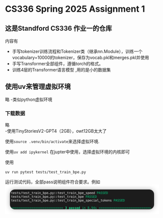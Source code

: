 # CS336 Spring 2025 Assignment 1

## 这是Standford CS336 作业一的仓库
内容有  
- 手写tokenizer训练流程和Tokenizer类（继承nn.Module），训练一个vocabulary=10000的tokenizer，保存为vocab.pkl和merges.pkl并使用   
- 手写Transformer全部组件，遵循torch的格式。  
- 训练4层的Transformer语言模型 ,用的是小的数据集
## 使用uv来管理虚拟环境
略 -类似python虚拟环境
### 下载数据
略   
-使用TinyStoriesV2-GPT4（2GB），owt12GB太大了

使用```source .venv/bin/activate```来选择虚拟环境.  

使用```uv add ipykernel```
在jupter中使用，选择虚拟环境的内核即可

使用
```
uv run pytest tests/test_train_bpe.py
```
运行测试代码，全部pass说明组件符合要求。例如
![alt text](note/img/image-1.png)
